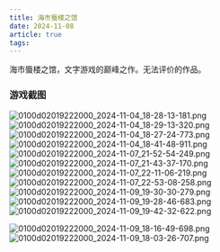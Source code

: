 ```yaml
---
title: 海市蜃楼之馆
date: 2024-11-08
article: true
tags:
---
```

海市蜃楼之馆，文字游戏的巅峰之作。无法评价的作品。

### 游戏截图
![0100d02019222000_2024-11-04_18-28-13-181.png](https://oss.naglfar28.com/naglfar28/202411090144695.png)
![0100d02019222000_2024-11-04_18-29-13-320.png](https://oss.naglfar28.com/naglfar28/202411090144338.png)
![0100d02019222000_2024-11-04_18-27-24-773.png](https://oss.naglfar28.com/naglfar28/202411090144153.png)
![0100d02019222000_2024-11-04_18-41-48-911.png](https://oss.naglfar28.com/naglfar28/202411090145341.png)
![0100d02019222000_2024-11-07_21-52-54-249.png](https://oss.naglfar28.com/naglfar28/202411090145519.png)
![0100d02019222000_2024-11-07_21-43-37-170.png](https://oss.naglfar28.com/naglfar28/202411090146158.png)
![0100d02019222000_2024-11-07_22-11-06-219.png](https://oss.naglfar28.com/naglfar28/202411090158884.png)
![0100d02019222000_2024-11-07_22-53-08-258.png](https://oss.naglfar28.com/naglfar28/202411090158024.png)
![0100d02019222000_2024-11-09_19-30-30-279.png](https://oss.naglfar28.com/naglfar28/202411091946200.png)
![0100d02019222000_2024-11-09_19-28-46-683.png](https://oss.naglfar28.com/naglfar28/202411091946608.png)
![0100d02019222000_2024-11-09_19-42-32-622.png](https://oss.naglfar28.com/naglfar28/202411091946310.png)

![0100d02019222000_2024-11-09_18-16-49-698.png](https://oss.naglfar28.com/naglfar28/202411091947517.png)![0100d02019222000_2024-11-09_18-03-26-707.png](https://oss.naglfar28.com/naglfar28/202411091947254.png)

